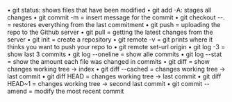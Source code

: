 • git status: shows files that have been modified 
• git add -A: stages all changes 
• git commit -m = insert message for the commit 
• git checkout --. = restores everything from the last commitment 
• git push = uploading the repo to the Github server 
• git pull = getting the latest changes from the server 
• git init = create a repository 
• git remote -v = git prints where it thinks you want to push your repo to 
• git remote set-url origin 
• git log -3 = show last 3 commits 
• git log --oneline = show alle commits 
• git log --stat = show the amount each file was changed in commits 
• git diff = show changes working tree -> index 
• git diff --cached = changes working tree -> last commit 
• git diff HEAD = changes working tree -> last commit 
• git diff HEAD~1 = changes working tree -> second last commit 
• git commit --amend = modify the most recent commit

